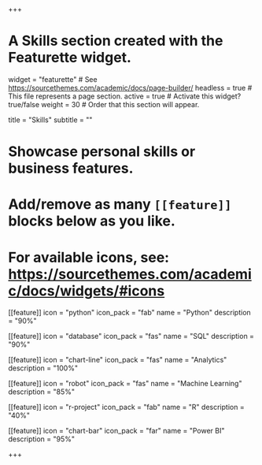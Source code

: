 +++
# A Skills section created with the Featurette widget.
widget = "featurette"  # See https://sourcethemes.com/academic/docs/page-builder/
headless = true  # This file represents a page section.
active = true  # Activate this widget? true/false
weight = 30  # Order that this section will appear.

title = "Skills"
subtitle = ""

# Showcase personal skills or business features.
#
# Add/remove as many `[[feature]]` blocks below as you like.
#
# For available icons, see: https://sourcethemes.com/academic/docs/widgets/#icons

[[feature]]
  icon = "python"
  icon_pack = "fab"
  name = "Python"
  description = "90%"

[[feature]]
  icon = "database"
  icon_pack = "fas"
  name = "SQL"
  description = "90%"

[[feature]]
  icon = "chart-line"
  icon_pack = "fas"
  name = "Analytics"
  description = "100%"  

[[feature]]
  icon = "robot"
  icon_pack = "fas"
  name = "Machine Learning"
  description = "85%"

[[feature]]
  icon = "r-project"
  icon_pack = "fab"
  name = "R"
  description = "40%"

[[feature]]
  icon = "chart-bar"
  icon_pack = "far"
  name = "Power BI"
  description = "95%"

+++
